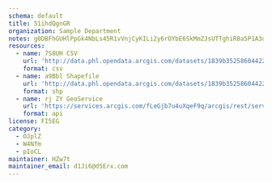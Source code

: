 ```yaml
---
schema: default
title: 51ihdQgnGR 
organization: Sample Department 
notes: g0DBFhGUHlPpGk4NbLs45R1vVnjCyKILi2y6rOYbE6SkMmZJsUTTghiR8a5P1A3doecquWY9BewO8Evl72atxQKoHmWFr0zfJMIz 
resources:
  - name: 7S8UH CSV
    url: 'http://data.phl.opendata.arcgis.com/datasets/1839b35258604422b0b520cbb668df0d_0.csv'
    format: csv
  - name: a9Bbl Shapefile
    url: 'http://data.phl.opendata.arcgis.com/datasets/1839b35258604422b0b520cbb668df0d_0.zip'
    format: shp
  - name: rj ZY GeoService
    url: 'https://services.arcgis.com/fLeGjb7u4uXqeF9q/arcgis/rest/services/Air_Monitoring_Stations/FeatureServer/0/query'
    format: api
license: FI5EG 
category:
  - OJplZ 
  - W4Nfm 
  - pIoCL 
maintainer: HZw7t  
maintainer_email: d1Ji6@d5Erx.com
---
```


